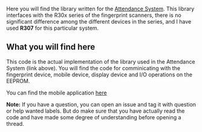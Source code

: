Here you will find the library written for the [Attendance System](https://github.com/ParanoidBat/AttendanceSystem/tree/master). This library interfaces with the R30x series of the fingerprint scanners, there is no significant difference among the different devices in the series, and I have used **R307** for this particular system.  
## What you will find here
This code is the actual implementation of the library used in the Attendance System (link above). You will find the code for comminicating with the fingerprint device, mobile device, display device and I/O operations on the EEPROM.  

You can find the mobile application [here](https://github.com/ParanoidBat/BMA-Client-App)  

**Note:** If you have a question, you can open an issue and tag it with question or help wanted labels. But do make sure that you have actually read the code and have made some degree of understanding before opening a thread.

